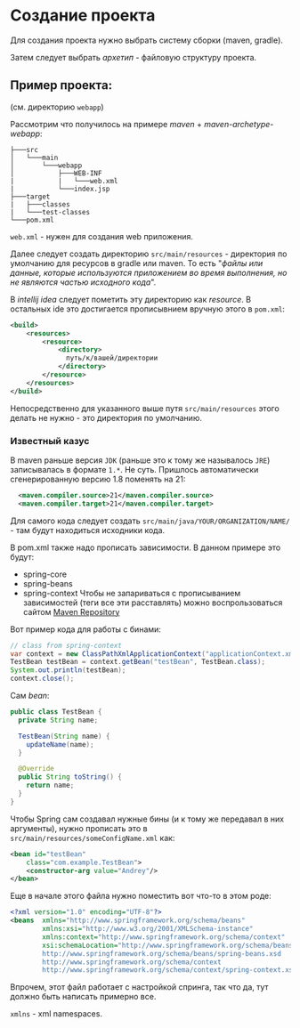 # Создание проекта
Для создания проекта нужно выбрать систему сборки (maven, gradle).

Затем следует выбрать *архетип* - файловую структуру проекта.

## Пример проекта:
(см. директорию `webapp`)

Рассмотрим что получилось на примере *maven* + *maven-archetype-webapp*:

```
├───src
│   └───main
│       └───webapp
│           ├───WEB-INF
|           |   └───web.xml
|           └───index.jsp
├───target
|   ├───classes
|   └───test-classes
└───pom.xml
```
`web.xml` - нужен для создания web приложения.

Далее следует создать директорию `src/main/resources` - директория по умолчанию для ресурсов в gradle или maven. То есть "*файлы или данные, которые используются приложением во время выполнения, но не являются частью исходного кода*". 

В *intellij idea* следует пометить эту директорию как *resource*. В остальных ide это достигается прописывнием вручную этого в `pom.xml`:

```xml
<build>
    <resources>
        <resource>
            <directory>
              путь/к/вашей/директории
            </directory>
        </resource>
    </resources>
</build>
```

Непосредственно для указанного выше путя `src/main/resources` этого делать не нужно - это директория по умолчанию.

### Известный казус
В maven раньше версия `JDK` (раньше это к тому же называлось `JRE`) записывалась в формате `1.*`. Не суть. Пришлось автоматически сгенерированную версию 1.8 поменять на 21:
```xml
  <maven.compiler.source>21</maven.compiler.source>
  <maven.compiler.target>21</maven.compiler.target>
```

Для самого кода следует создать `src/main/java/YOUR/ORGANIZATION/NAME/` - там будут находиться исходники кода.

В pom.xml также надо прописать зависимости. В данном примере это будут:
* spring-core
* spring-beans
* spring-context
Чтобы не запариваться с прописыванием зависимостей (теги все эти расставлять) можно воспрользоваться сайтом [Maven Repository](https://mvnrepository.com/)

Вот пример кода для работы с бинами:
```java
// class from spring-context
var context = new ClassPathXmlApplicationContext("applicationContext.xml");
TestBean testBean = context.getBean("testBean", TestBean.class);
System.out.println(testBean);
context.close();
```

Сам *bean*:
```java
public class TestBean {
  private String name;

  TestBean(String name) {
    updateName(name);
  }

  @Override
  public String toString() {
    return name;
  }
}
```

Чтобы Spring сам создавал нужные бины (и к тому же передавал в них аргументы), нужно прописать это в `src/main/resources/someConfigName.xml` как:
```xml
<bean id="testBean"
    class="com.example.TestBean">
    <constructor-arg value="Andrey"/>
</bean>
```

Еще в начале этого файла нужно поместить вот что-то в этом роде:
```xml
<?xml version="1.0" encoding="UTF-8"?>
<beans  xmlns="http://www.springframework.org/schema/beans"
        xmlns:xsi="http://www.w3.org/2001/XMLSchema-instance"
        xmlns:context="http://www.springframework.org/schema/context"
        xsi:schemaLocation="http://www.springframework.org/schema/beans
        http://www.springframework.org/schema/beans/spring-beans.xsd
        http://www.springframework.org/schema/context
        http://www.springframework.org/schema/context/spring-context.xsd">
```
Впрочем, этот файл работает с настройкой спринга, так что да, тут должно быть написать примерно все.

`xmlns` - xml namespaces.




